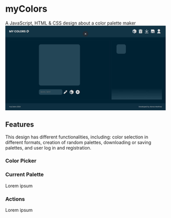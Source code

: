 # myColors
A JavaScript, HTML & CSS design about a color palette maker
![alt text](https://github.com/alonsomartinez8/myColors-PaletteMaker/blob/main/img/myColors.PNG?raw=true)
## Features
This design has different functionalities, including: color selection in different formats, creation of random palettes, downloading or saving palettes, and user log in and registration.
### Color Picker

### Current Palette
Lorem ipsum
### Actions
Lorem ipsum
